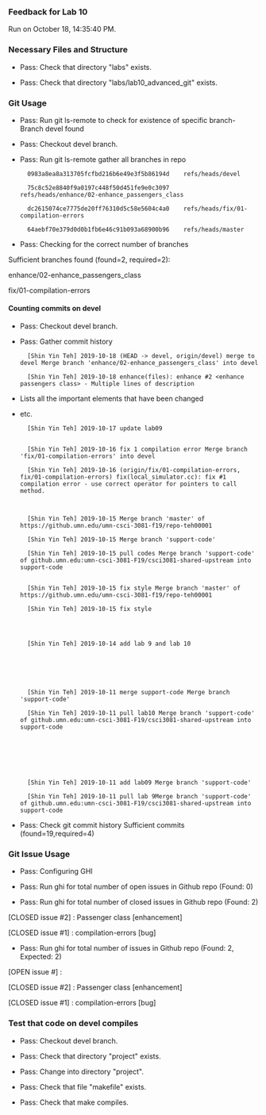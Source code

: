 ### Feedback for Lab 10

Run on October 18, 14:35:40 PM.


### Necessary Files and Structure

+ Pass: Check that directory "labs" exists.

+ Pass: Check that directory "labs/lab10_advanced_git" exists.


### Git Usage

+ Pass: Run git ls-remote to check for existence of specific branch- Branch devel found

+ Pass: Checkout devel branch.



+ Pass: Run git ls-remote gather all branches in repo

		0983a8ea8a313705fcfbd216b6e49e3f5b86194d	refs/heads/devel

		75c8c52e8840f9a0197c448f50d451fe9e0c3097	refs/heads/enhance/02-enhance_passengers_class

		dc2615074ce7775de20ff76310d5c58e5604c4a0	refs/heads/fix/01-compilation-errors

		64aebf70e379d0d0b1fb6e46c91b093a68900b96	refs/heads/master



+ Pass: Checking for the correct number of branches

Sufficient branches found (found=2, required=2):

enhance/02-enhance_passengers_class

fix/01-compilation-errors


#### Counting commits on devel

+ Pass: Checkout devel branch.



+ Pass: Gather commit history

		[Shin Yin Teh] 2019-10-18 (HEAD -> devel, origin/devel) merge to devel Merge branch 'enhance/02-enhance_passengers_class' into devel 

		[Shin Yin Teh] 2019-10-18 enhance(files): enhance #2 <enhance passengers class> - Multiple lines of description
- Lists all the important elements that have been changed
- etc.



		[Shin Yin Teh] 2019-10-17 update lab09 


		[Shin Yin Teh] 2019-10-16 fix 1 compilation error Merge branch 'fix/01-compilation-errors' into devel 

		[Shin Yin Teh] 2019-10-16 (origin/fix/01-compilation-errors, fix/01-compilation-errors) fix(local_simulator.cc): fix #1 compilation error - use correct operator for pointers to call method.



		[Shin Yin Teh] 2019-10-15 Merge branch 'master' of https://github.umn.edu/umn-csci-3081-f19/repo-teh00001 

		[Shin Yin Teh] 2019-10-15 Merge branch 'support-code' 

		[Shin Yin Teh] 2019-10-15 pull codes Merge branch 'support-code' of github.umn.edu:umn-csci-3081-F19/csci3081-shared-upstream into support-code 


		[Shin Yin Teh] 2019-10-15 fix style Merge branch 'master' of https://github.umn.edu/umn-csci-3081-f19/repo-teh00001 

		[Shin Yin Teh] 2019-10-15 fix style 




		[Shin Yin Teh] 2019-10-14 add lab 9 and lab 10 






		[Shin Yin Teh] 2019-10-11 merge support-code Merge branch 'support-code' 

		[Shin Yin Teh] 2019-10-11 pull lab10 Merge branch 'support-code' of github.umn.edu:umn-csci-3081-F19/csci3081-shared-upstream into support-code 







		[Shin Yin Teh] 2019-10-11 add lab09 Merge branch 'support-code' 

		[Shin Yin Teh] 2019-10-11 pull lab 9Merge branch 'support-code' of github.umn.edu:umn-csci-3081-F19/csci3081-shared-upstream into support-code 










+ Pass: Check git commit history
Sufficient commits (found=19,required=4)


### Git Issue Usage

+ Pass: Configuring GHI

+ Pass: Run ghi for total number of open issues in Github repo (Found: 0)

+ Pass: Run ghi for total number of closed issues in Github repo (Found: 2)

[CLOSED issue #2] :  Passenger class [enhancement]

[CLOSED issue #1] :  compilation-errors [bug]





+ Pass: Run ghi for total number of issues in Github repo (Found: 2, Expected: 2) 

 [OPEN issue #] : 

[CLOSED issue #2] :  Passenger class [enhancement]

[CLOSED issue #1] :  compilation-errors [bug]

 




### Test that code on  devel compiles

+ Pass: Checkout devel branch.



+ Pass: Check that directory "project" exists.

+ Pass: Change into directory "project".

+ Pass: Check that file "makefile" exists.

+ Pass: Check that make compiles.



